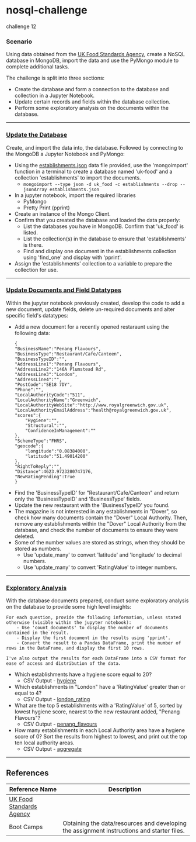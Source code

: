 # nosql-challenge
challenge 12



### Scenario

Using data obtained from the [UK Food Standards Agency](https://www.food.gov.uk/), create a NoSQL database in MongoDB, import the data and use the PyMongo module to complete additional tasks.

The challenge is split into three sections:

- Create the database and form a connection to the database and collection in a Jupyter Notebook.
- Update certain records and fields within the database collection.
- Perform some exploratory analysis on the documents within the database.

------

### [Update the Database](./NoSQL_setup_starter.ipynb)

Create, and import the data into, the database. Followed by connecting to the MongoDB a Jupyter Notebook and PyMongo:

- Using the [establishments.json](./Resources/establishments.json) data file provided, use the 'mongoimport' function in a terminal to create a database named 'uk-food' and a collection 'establishments' to import the documents.
    - ``` mongoimport --type json -d uk_food -c establishments --drop --jsonArray establishments.json ```
- In a jupyter notebook, import the required libraries
    - PyMongo
    - Pretty Print (pprint)
- Create an instance of the Mongo Client.
- Confirm that you created the database and loaded the data properly:
    - List the databases you have in MongoDB. Confirm that 'uk_food' is listed.
    - List the collection(s) in the database to ensure that 'establishments' is there.
    - Find and display one document in the establishments collection using 'find_one' and display with 'pprint'.
- Assign the 'establishments' collection to a variable to prepare the collection for use.

------

### [Update Documents and Field Datatypes](./NoSQL_setup_starter.ipynb)

Within the jupyter notebook previously created, develop the code to add a new document, update fields, delete un-required documents and alter specific field's datatypes:

- Add a new document for a recently opened restaraunt using the following data:
    ```
    { 
    "BusinessName":"Penang Flavours",
    "BusinessType":"Restaurant/Cafe/Canteen",
    "BusinessTypeID":"",
    "AddressLine1":"Penang Flavours",
    "AddressLine2":"146A Plumstead Rd",
    "AddressLine3":"London",
    "AddressLine4":"",
    "PostCode":"SE18 7DY",
    "Phone":"",
    "LocalAuthorityCode":"511",
    "LocalAuthorityName":"Greenwich",
    "LocalAuthorityWebSite":"http://www.royalgreenwich.gov.uk",
    "LocalAuthorityEmailAddress":"health@royalgreenwich.gov.uk",
    "scores":{
        "Hygiene":"",
        "Structural":"",
        "ConfidenceInManagement":""
    },
    "SchemeType":"FHRS",
    "geocode":{
        "longitude":"0.08384000",
        "latitude":"51.49014200"
    },
    "RightToReply":"",
    "Distance":4623.9723280747176,
    "NewRatingPending":True 
    } 
    ```
- Find the 'BusinessTypeID' for "Restaurant/Cafe/Canteen" and return only the 'BusinessTypeID' and 'BusinessType' fields.
- Update the new restaurant with the 'BusinessTypeID' you found.
- The magazine is not interested in any establishments in "Dover", so check how many documents contain the "Dover" Local Authority. Then, remove any establishments within the "Dover" Local Authority from the database, and check the number of documents to ensure they were deleted.
- Some of the number values are stored as strings, when they should be stored as numbers.
    - Use 'update_many' to convert 'latitude' and 'longitude' to decimal numbers.
    - Use 'update_many' to convert 'RatingValue' to integer numbers.

------

### [Exploratory Analysis](./NoSQL_analysis_starter.ipynb)

With the database documents prepared, conduct some exploratory analysis on the database to provide some high level insights:

    For each question, provide the following information, unless stated otherwise (visible within the jupyter notebook):
        - Use 'count_documents' to display the number of documents contained in the result.
        - Display the first document in the results using 'pprint'.
        - Convert the result to a Pandas DataFrame, print the number of rows in the DataFrame, and display the first 10 rows.
    
    I've also output the results for each DataFrame into a CSV format for ease of access and distribution of the data.

- Which establishments have a hygiene score equal to 20?
    - CSV Output - [hygiene](./outputs/hygiene_df.csv)
- Which establishments in "London" have a 'RatingValue' greater than or equal to 4?
    - CSV Output - [london_rating](outputs/london_rating.csv)
- What are the top 5 establishments with a 'RatingValue' of 5, sorted by lowest hygiene score, nearest to the new restaurant added, "Penang Flavours"?
    - CSV Output - [penang_flavours](outputs/penang_flavours.csv)
- How many establishments in each Local Authority area have a hygiene score of 0? Sort the results from highest to lowest, and print out the top ten local authority areas.
    - CSV Output - [aggregate](outputs/aggregate_df.csv)

--------

## References

| Reference Name | Description |
|----------------|-------------|
| [UK Food Standards Agency](https://www.food.gov.uk/)
|Boot Camps| Obtaining the data/resources and developing the assignment instructions and starter files. |
